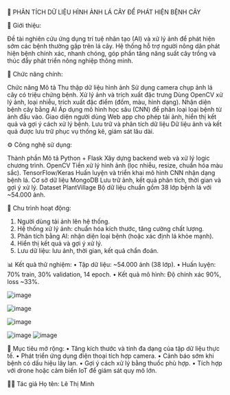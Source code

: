 🌿 PHÂN TÍCH DỮ LIỆU HÌNH ẢNH LÁ CÂY ĐỂ PHÁT HIỆN BỆNH CÂY

📝 Giới thiệu:

Đề tài nghiên cứu ứng dụng trí tuệ nhân tạo (AI) và xử lý ảnh để phát hiện sớm các bệnh thường gặp trên lá cây. Hệ thống hỗ trợ người nông dân phát hiện bệnh chính xác, nhanh chóng, góp phần tăng năng suất cây trồng và thúc đẩy phát triển nông nghiệp thông minh.

🧠 Chức năng chính:

Chức năng Mô tả
Thu thập dữ liệu hình ảnh Sử dụng camera chụp ảnh lá cây có triệu chứng bệnh.
Xử lý ảnh và trích xuất đặc trưng Dùng OpenCV xử lý ảnh, loại nhiễu, trích xuất đặc điểm (đốm, màu, hình dạng).
Nhận diện bệnh cây bằng AI Áp dụng mô hình học sâu (CNN) để phân loại loại bệnh từ ảnh đầu vào.
Giao diện người dùng Web app cho phép tải ảnh, hiển thị kết quả và gợi ý cách xử lý bệnh.
Lưu trữ và phân tích dữ liệu Dữ liệu ảnh và kết quả được lưu trữ phục vụ thống kê, giám sát lâu dài.

⚙️ Công nghệ sử dụng:

Thành phần Mô tả
Python + Flask Xây dựng backend web và xử lý logic chương trình.
OpenCV Tiền xử lý hình ảnh (lọc nhiễu, resize, chuẩn hóa màu sắc).
TensorFlow/Keras Huấn luyện và triển khai mô hình CNN nhận dạng bệnh lá.
Cơ sở dữ liệu MongoDB Lưu trữ ảnh, kết quả phân tích, thời gian và gợi ý xử lý.
Dataset PlantVillage Bộ dữ liệu chuẩn gồm 38 lớp bệnh lá với ~54.000 ảnh.

🔄 Chu trình hoạt động:
 1. Người dùng tải ảnh lên hệ thống.
 2. Hệ thống xử lý ảnh: chuẩn hóa kích thước, tăng cường chất lượng.
 3. Phân tích bằng AI: nhận diện loại bệnh (hoặc xác định lá khỏe mạnh).
 4. Hiển thị kết quả và gợi ý xử lý.
 5. Lưu dữ liệu: lưu ảnh, thời gian, kết quả chẩn đoán.

📊 Kết quả thử nghiệm:
 • Tập dữ liệu: ~54.000 ảnh (38 lớp).
 • Huấn luyện: 70% train, 30% validation, 14 epoch.
 • Kết quả mô hình: Độ chính xác 90%, loss ~33%.


 
![image](https://github.com/user-attachments/assets/5d7b2df5-63a0-4476-97ff-3b8c48329852)         














![image](https://github.com/user-attachments/assets/1a8d5c51-4380-49a8-990c-107eaaf97d89)










![image](https://github.com/user-attachments/assets/90e892d0-0743-436e-a335-0172ec546d60)












![image](https://github.com/user-attachments/assets/f6a5fec1-c08a-4c58-af96-b83d699adadb)              ![image](https://github.com/user-attachments/assets/22931622-839a-42e5-a476-67347a61a116)















🚀 Mục tiêu mở rộng:
 • Tăng kích thước và tính đa dạng của tập dữ liệu thực tế.
 • Phát triển ứng dụng điện thoại tích hợp camera.
 • Cảnh báo sớm khi bệnh có dấu hiệu lây lan.
 • Gợi ý cách xử lý bằng thuốc phù hợp.
 • Tích hợp với drone hoặc cảm biến IoT để giám sát quy mô lớn.


👨‍💻 Tác giả Họ tên: Lê Thị Minh 

